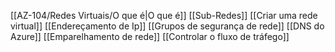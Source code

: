 [[AZ-104/Redes Virtuais/O que é|O que é]]
[[Sub-Redes]]
[[Criar uma rede virtual]]
[[Endereçamento de Ip]]
[[Grupos de segurança de rede]]
[[DNS do Azure]]
[[Emparelhamento de rede]]
[[Controlar o fluxo de tráfego]]






